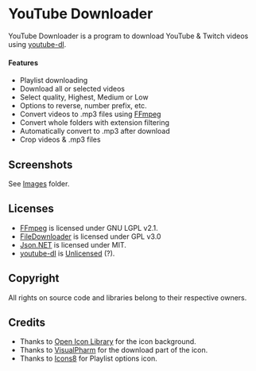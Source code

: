 YouTube Downloader
==================

YouTube Downloader is a program to download YouTube & Twitch videos using [youtube-dl](http://rg3.github.io/youtube-dl/).

#### Features
- Playlist downloading
 - Download all or selected videos
 - Select quality, Highest, Medium or Low
 - Options to reverse, number prefix, etc.
- Convert videos to .mp3 files using [FFmpeg](http://www.ffmpeg.org/)
 - Convert whole folders with extension filtering
- Automatically convert to .mp3 after download
- Crop videos & .mp3 files

Screenshots
-----------

See [Images](Images) folder.

Licenses
--------

- [FFmpeg](https://www.ffmpeg.org/) is licensed under GNU LGPL v2.1.
- [FileDownloader](http://www.codeproject.com/Articles/35954/C-NET-Background-File-Downloader) is licensed under GPL v3.0
- [Json.NET](http://james.newtonking.com/json) is licensed under MIT.
- [youtube-dl](http://rg3.github.io/youtube-dl/) is [Unlicensed](http://unlicense.org/) (?).

Copyright
---------

All rights on source code and libraries belong to their respective owners.

Credits
-------

- Thanks to [Open Icon Library](http://openiconlibrary.sourceforge.net/) for the icon background.
- Thanks to [VisualPharm](http://www.visualpharm.com/) for the download part of the icon.
- Thanks to [Icons8](https://icons8.com/) for Playlist options icon.
